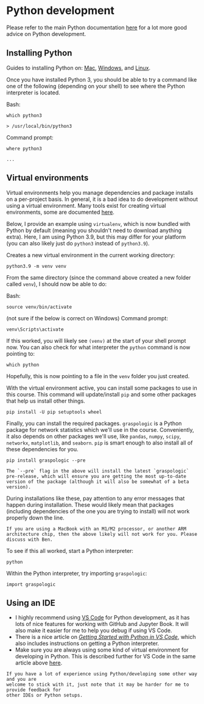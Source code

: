 # Python development 
Please refer to the main Python documentation [here](https://docs.python-guide.org/) for a lot more good advice on Python development.


## Installing Python
Guides to installing Python on: [Mac](https://docs.python-guide.org/starting/install3/osx/#install3-osx
), [Windows](https://docs.python-guide.org/starting/install3/win/#install3-windows
), and [Linux](https://docs.python-guide.org/starting/install3/linux/#install3-linux
).

Once you have installed Python 3, you should be able to try a command like one of the following (depending on your shell) to see where the Python interpreter is located.

Bash:
```
which python3

> /usr/local/bin/python3
```

Command prompt:
```
where python3

...
```


## Virtual environments
Virtual environments help you manage dependencies and package installs on a per-project
basis. In general, it is a bad idea to do development without using a virtual 
environment. Many tools exist for creating virtual environments, some are documented 
[here](https://docs.python-guide.org/dev/virtualenvs/).

Below, I provide an example using `virtualenv`, which is now bundled with Python by default (meaning you shouldn't need to download anything extra). Here, I am using Python 3.9, but this may differ for your platform (you can also likely just do `python3` instead of `python3.9`).

Creates a new virtual environment in the current working directory:
```
python3.9 -m venv venv
```

From the same directory (since the command above created a new folder called `venv`), I should now be able to do:

Bash:
```
source venv/bin/activate
```
(not sure if the below is correct on Windows)
Command prompt:
```
venv\Scripts\activate
```

If this worked, you will likely see `(venv)` at the start of your
shell prompt now. You can also check for what interpreter the `python` command is now pointing to:
```
which python
```
Hopefully, this is now pointing to a file in the `venv` folder you just created.

With the virtual environment active, you can install some packages to use in this course. This command will update/install `pip` and some other packages that help us install other things.
```
pip install -U pip setuptools wheel
```

Finally, you can install the required packages. `graspologic` is a Python
package for network statistics which we'll use in the course. Conveniently, it
also depends on other packages we'll use, like `pandas`, `numpy`, `scipy`, `networkx`, `matplotlib`, and `seaborn`. `pip` is smart enough to also install
all of these dependencies for you.
```
pip install graspologic --pre
```

```{note}
The `--pre` flag in the above will install the latest `graspologic` pre-release, which will ensure you are getting the most up-to-date version of the package (although it will also be somewhat of a beta version).
```

During installations like these, pay attention to any error messages that
happen during installation. These would likely mean that packages (including
dependencies of the one you are trying to install) will not work properly down
the line.

```{warning}
If you are using a MacBook with an M1/M2 processor, or another ARM architecture chip, then the above likely will not work for you. Please discuss with Ben.
```

To see if this all worked, start a Python interpreter:
```
python
```
Within the Python interpreter, try importing `graspologic`:
```
import graspologic
```

## Using an IDE
- I highly recommend using [VS Code](https://code.visualstudio.com/) for 
Python development, as it has lots of nice features for working with GitHub and Jupyter 
Book. It will also make it easier for me to help you debug if using VS Code. 
- There is a
nice article on [*Getting Started with Python in VS Code*](https://code.visualstudio.com/docs/python/python-tutorial), which also includes instructions on getting a Python interpreter.
- Make sure you are always using some kind of virtual environment for developing in Python. This is described further for VS Code in the same article above [here](https://code.visualstudio.com/docs/python/python-tutorial#_install-and-use-packages).

```{note}
If you have a lot of experience using Python/developing some other way and you are 
welcome to stick with it, just note that it may be harder for me to provide feedback for
other IDEs or Python setups.
```


